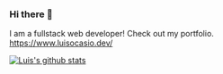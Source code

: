 ### Hi there 👋

I am a fullstack web developer!
Check out my portfolio. https://www.luisocasio.dev/

[![Luis's github stats](https://github-readme-stats.vercel.app/api?username=LuisOcasio)](https://github.com/luisocasio/github-readme-stats)

<!--
**LuisOcasio/LuisOcasio** is a ✨ _special_ ✨ repository because its `README.md` (this file) appears on your GitHub profile.

Here are some ideas to get you started:

- 🔭 I’m currently working on ...
- 🌱 I’m currently learning ...
- 👯 I’m looking to collaborate on ...
- 🤔 I’m looking for help with ...
- 💬 Ask me about ...
- 📫 How to reach me: ...
- 😄 Pronouns: ...
- ⚡ Fun fact: ...
-->
